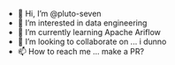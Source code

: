 - 👋 Hi, I’m @pluto-seven
- 👀 I’m interested in data engineering
- 🌱 I’m currently learning Apache Ariflow
- 💞️ I’m looking to collaborate on ... i dunno
- 📫 How to reach me ... make a PR?

<!---
pluto-seven/pluto-seven is a ✨ special ✨ repository because its `README.md` (this file) appears on your GitHub profile.
You can click the Preview link to take a look at your changes.
--->
